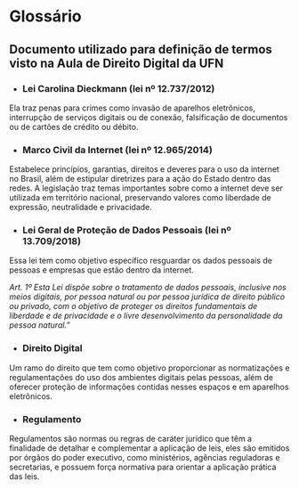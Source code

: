 # Glossário
## Documento utilizado para definição de termos visto na Aula de Direito Digital da UFN

- ### Lei Carolina Dieckmann (lei nº 12.737/2012)
Ela traz penas para crimes como invasão de aparelhos eletrônicos, interrupção de serviços digitais ou de conexão, falsificação de documentos ou de cartões de crédito ou débito.
- ### Marco Civil da Internet (lei nº 12.965/2014)
Estabelece princípios, garantias, direitos e deveres para o uso da internet no Brasil, além de estipular diretrizes para a ação do Estado dentro das redes.
A legislação traz temas importantes sobre como a internet deve ser utilizada em território nacional, preservando valores como liberdade de expressão, neutralidade e privacidade.
- ### Lei Geral de Proteção de Dados Pessoais (lei nº 13.709/2018)
Essa lei tem como objetivo específico resguardar os dados pessoais de pessoas e empresas que estão dentro da internet.

_Art. 1º Esta Lei dispõe sobre o tratamento de dados pessoais, inclusive nos meios digitais, por pessoa natural ou por pessoa jurídica de direito público ou privado, com o objetivo de proteger os direitos fundamentais de liberdade e de privacidade e o livre desenvolvimento da personalidade da pessoa natural.”_
- ### Direito Digital
Um ramo do direito que tem como objetivo proporcionar as normatizações e regulamentações do uso dos ambientes digitais pelas pessoas, além de oferecer proteção de informações contidas nesses espaços e em aparelhos eletrônicos.
- ### Regulamento
Regulamentos são normas ou regras de caráter jurídico que têm a finalidade de detalhar e complementar a aplicação de leis, eles são emitidos por órgãos do poder executivo, como ministérios, agências reguladoras e secretarias, e possuem força normativa para orientar a aplicação prática das leis.
